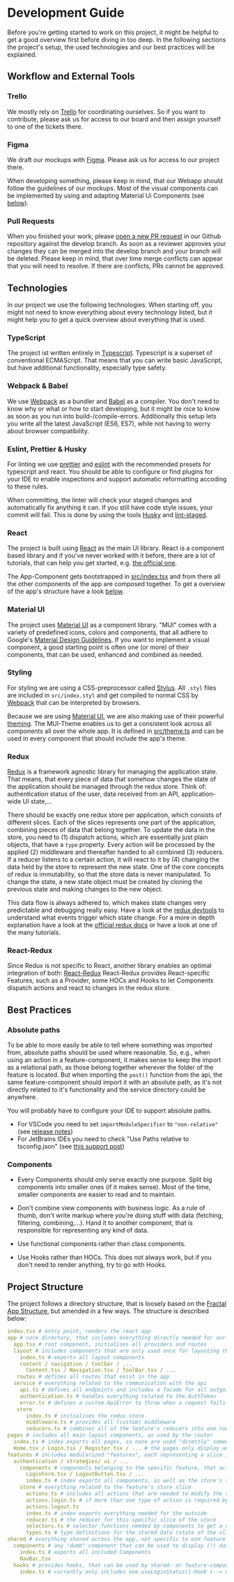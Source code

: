 # Development Guide

Before you're getting started to work on this project, it might be helpful to get a good overview first before diving in too deep.
In the following sections the project's setup, the used technologies and our best practices will be explained.

## Workflow and External Tools

### Trello

We mostly rely on [Trello](https://trello.com/) for coordinating ourselves.
So if you want to contribute, please ask us for access to our board and then assign yourself to one of the tickets there.

### Figma

We draft our mockups with [Figma](https://www.figma.com/). Please ask us for access to our project there.

When developing something, please keep in mind, that our Webapp should follow the guidelines of our mockups.
Most of the visual components can be implemented by using and adapting Material Ui Components (see [below](#material-ui)).

### Pull Requests

When you finished your work, please [open a new PR request](https://github.com/countrySpecificDigitisationStrategies/webapp/pulls) in our Github repository against the develop branch.
As soon as a reviewer approves your changes they can be merged into the develop branch and your branch will be deleted.
Please keep in mind, that over time merge conflicts can appear that you will need to resolve. If there are conflicts, PRs cannot be approved.

## Technologies

In our project we use the following technologies.
When starting off, you might not need to know everything about every technology listed, but it might help you to get a quick overview about everything that is used.

### TypeScript

The project ist written entirely in [Typescript](https://www.typescriptlang.org/). Typescript is a superset of conventional ECMAScript.
That means that you can write basic JavaScript, but have additional functionality, especially type safety.

### Webpack & Babel

We use [Webpack](https://webpack.js.org/) as a bundler and [Babel](https://babeljs.io/) as a compiler.
You don't need to know why or what or how to start developing, but it might be nice to know as soon as you run into build-/compile-errors.
Additionally this setup lets you write all the latest JavaScript (ES6, ES7), while not having to worry about browser compatibility.

### Eslint, Prettier & Husky

For linting we use [prettier](https://prettier.io/) and [eslint](https://eslint.org/) with the recommended presets for typescript and react.
You should be able to configure or find plugins for your IDE to enable inspections and support automatic reformatting accoding to these rules.

When committing, the linter will check your staged changes and automatically fix anything it can.
If you still have code style issues, your commit will fail.
This is done by using the tools [Husky](https://github.com/typicode/husky) and [lint-staged](https://github.com/okonet/lint-staged).

### React

The project is built using [React](https://reactjs.org/) as the main UI library.
React is a component based library and if you've never worked with it before, there are a lot of tutorials, that can help you get started, e.g. [the official one](https://reactjs.org/tutorial/tutorial.html).

The App-Component gets bootstrapped in [src/index.tsx](src/index.tsx) and from there all the other components of the app are composed together.
To get a overview of the app's structure have a look [below](#project-structure).

### Material UI

The project uses [Material UI](https://material-ui.com/) as a component library.
"MUI" comes with a variety of predefined icons, colors and components, that all adhere to Google's [Material Design Guidelines](https://material.io/).
If you want to implement a visual component, a good starting point is often one (or more) of their components, that can be used, enhanced and combined as needed.

### Styling

For styling we are using a CSS-preprocessor called [Stylus](http://stylus-lang.com/).
All `.styl` files are included in `src/index.styl` and get compiled to normal CSS by [Webpack](#webpack--babel) that can be interpreted by browsers.

Because we are using [Material UI](#material-ui), we are also making use of their powerful [theming](https://material-ui.com/customization/theming/).
The MUI-Theme enables us to get a consistent look across all components all over the whole app.
It is defined in [src/theme.ts](src/theme.ts) and can be used in every component that should include the app's theme.

### Redux

[Redux](https://redux.js.org/) is a framework agnostic library for managing the application state.
That means, that every piece of data that somehow changes the state of the application should be managed through the redux store.
Think of: authentication status of the user, data received from an API, application-wide UI state,...

There should be exactly one redux store per application, which consists of different slices.
Each of the slices represents one part of the application, combining pieces of data that belong together.
To update the data in the store, you need to (1) dispatch actions, which are essentially just plain objects, that have a `type` property.
Every action will be processed by the applied (2) middleware and thereafter handed to all combined (3) reducers.
If a reducer listens to a certain action, it will react to it by (4) changing the data held by the store to represent the new state.
One of the core concepts of redux is immutability, so that the store data is never manipulated.
To change the state, a new state object must be created by cloning the previous state and making changes to the new object.

This data flow is always adhered to, which makes state changes very predictable and debugging really easy.
Have a look at the [redux devtools](https://github.com/zalmoxisus/redux-devtools-extension) to understand what events trigger which state change.
For a more in depth explanation have a look at the [official redux docs](https://redux.js.org/introduction/getting-started) or have a look at one of the many tutorials.

### React-Redux

Since Redux is not specific to React, another library enables an optimal integration of both: [React-Redux](https://react-redux.js.org/)
React-Redux provides React-specific Features, such as a Provider, some HOCs and Hooks to let Components dispatch actions and react to changes in the redux store.

## Best Practices

### Absolute paths

To be able to more easily be able to tell where something was imported from, absolute paths should be used where reasonable.
So, e.g., when using an action in a feature-component, it makes sense to keep the import as a relational path, as those belong together wherever the folder of the feature is located.
But when importing the `post()` function from the api, the same feature-component should import it with an absolute path, as it's not directly related to it's functionality and the service directory could be anywhere.

You will probably have to configure your IDE to support absolute paths.

- For VSCode you need to set `importModuleSpecifier` to `"non-relative"` (see [release notes](https://code.visualstudio.com/updates/v1_24#_preferences-for-auto-imports-and-generated-code))
- For JetBrains IDEs you need to check "Use Paths relative to tsconfig.json" (see [this support post](https://intellij-support.jetbrains.com/hc/en-us/community/posts/360000613964-Typescript-How-to-auto-import-with-absolute-paths-if-baseUrl-is-set-in-tsconfig-json))

### Components

- Every Components should only serve exactly one purpose.
  Split big components into smaller ones (if it makes sense).
  Most of the time, smaller components are easier to read and to maintain.

- Don't combine view components with business logic.
  As a rule of thumb, don't write markup where you're doing stuff with data (fetching, filtering, combining,...).
  Hand it to another component, that is responsible for representing any kind of data.

- Use functional components rather than class components.

- Use Hooks rather than HOCs.
  This does not always work, but if you don't need to render anything, try to go with Hooks.

## Project Structure

The project follows a directory structure, that is loosely based on the [Fractal App Structure](https://hackernoon.com/fractal-a-react-app-structure-for-infinite-scale-4dab943092af), but amended in a few ways. The structure is described below:

```YAML
index.tsx # entry point, renders the react app
app # core directory, that includes everything directly needed for our app
  app.tsx # root component, initialises all providers and routes
  layout # includes components that are only used once for layouting the app
    index.ts # exports all layout components
    content / navigation / toolbar / ...
      Content.tsx / Navigation.tsx / ToolBar.tsx / ...
   routes # defines all routes that exist in the app
  service # everything related to the communication with the api
    api.ts # defines all endpoints and includes a facade for all outgoing request operations (post, get,...)
    authentication.ts # handles everything related to the AuthToken
    error.ts # defines a custom ApiError to throw when a request fails
   store
      index.ts # initialises the redux store
      middleware.ts # provides all (custom) middleware
      reducers.ts # combines all of the feature's reducers into one rootReducer
pages # includes all main layout components, as used by the router
  index.ts # index exports all pages, so none are used "directly" somewhere else
  Home.tsx / Login.tsx / Register.tsx / ... # the pages only display and layout other components, but should not have any advanced logic in them
features # includes modularized "features", each representing a slice in the redux store
  authentication / strategies/ ui / ...
    components # components belonging to the specific feature, that actively represent the store's state or modify it through actions
      LoginForm.tsx / LogoutButton.tsx / ...
      index.ts # index exports all components, as well as the store's selectors, which can be used from "the outside"
    store # everything related to the feature's store slice
      actions.ts # includes all actions that are needed to modify the state; can be dispatched by the feature's components
      actions.login.ts # if more than one type of action is required by the feature, those can be split
      actions.logout.ts
      index.ts # index exports everything needed for the outside
      reducer.ts # the reducer for this specific slice of the store
      selectors.ts # selector functions needed by components to get a certain state from the store
      types.ts # type definitions for the stored data (state of the slice) and any expected action payload
shared # everything shared across the app, not specific to one feature or the service
  components # any "dumb" component that can be used to display (!) data, that was handed to them via props
    index.ts # exports all included Components
    NavBar.tsx
  hooks # provides hooks, that can be used by shared- or feature-components
    index.ts # currently only includes one useLoginStatus()-Hook (--> might be better suited in feature directory?)
```
